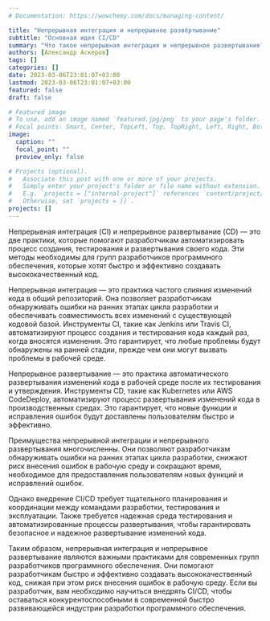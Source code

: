 ```yaml
---
# Documentation: https://wowchemy.com/docs/managing-content/

title: "Непрерывная интеграция и непрерывное развёртывание"
subtitle: "Основная идея CI/CD"
summary: "Что такое непрерывная интеграция и непрерывное развертывание?"
authors: [Александр Аскеров]
tags: []
categories: []
date: 2023-03-06T23:01:07+03:00
lastmod: 2023-03-06T23:01:07+03:00
featured: false
draft: false

# Featured image
# To use, add an image named `featured.jpg/png` to your page's folder.
# Focal points: Smart, Center, TopLeft, Top, TopRight, Left, Right, BottomLeft, Bottom, BottomRight.
image:
  caption: ""
  focal_point: ""
  preview_only: false

# Projects (optional).
#   Associate this post with one or more of your projects.
#   Simply enter your project's folder or file name without extension.
#   E.g. `projects = ["internal-project"]` references `content/project/deep-learning/index.md`.
#   Otherwise, set `projects = []`.
projects: []
---
```


Непрерывная интеграция (CI) и непрерывное развертывание (CD) — это две практики, которые помогают разработчикам автоматизировать процесс создания, тестирования и развертывания своего кода. Эти методы необходимы для групп разработчиков программного обеспечения, которые хотят быстро и эффективно создавать высококачественный код.

Непрерывная интеграция — это практика частого слияния изменений кода в общий репозиторий. Она позволяет разработчикам обнаруживать ошибки на ранних этапах цикла разработки и обеспечивать совместимость всех изменений с существующей кодовой базой. Инструменты CI, такие как Jenkins или Travis CI, автоматизируют процесс создания и тестирования кода каждый раз, когда вносятся изменения. Это гарантирует, что любые проблемы будут обнаружены на ранней стадии, прежде чем они могут вызвать проблемы в рабочей среде.

Непрерывное развертывание — это практика автоматического развертывания изменений кода в рабочей среде после их тестирования и утверждения. Инструменты CD, такие как Kubernetes или AWS CodeDeploy, автоматизируют процесс развертывания изменений кода в производственных средах. Это гарантирует, что новые функции и исправления ошибок будут доставлены пользователям быстро и эффективно.

Преимущества непрерывной интеграции и непрерывного развертывания многочисленны. Они позволяют разработчикам обнаруживать ошибки на ранних этапах цикла разработки, снижают риск внесения ошибок в рабочую среду и сокращают время, необходимое для предоставления пользователям новых функций и исправлений ошибок.

Однако внедрение CI/CD требует тщательного планирования и координации между командами разработки, тестирования и эксплуатации. Также требуется надежная среда тестирования и автоматизированные процессы развертывания, чтобы гарантировать безопасное и надежное развертывание изменений кода.

Таким образом, непрерывная интеграция и непрерывное развертывание являются важными практиками для современных групп разработчиков программного обеспечения. Они помогают разработчикам быстро и эффективно создавать высококачественный код, снижая при этом риск внесения ошибок в рабочую среду. Если вы разработчик, вам необходимо научиться внедрять CI/CD, чтобы оставаться конкурентоспособными в современной быстро развивающейся индустрии разработки программного обеспечения.
